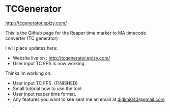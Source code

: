 # TCGenerator
http://tcgenerator.epizy.com/

This is the Github page for the Reaper time marker to MA timecode converter (TC generator)

I will place updates here:
  - Website live on : http://tcgenerator.epizy.com/
  - User input TC FPS is now working.
  
Thinks im working on:
  - User input TC FPS. (FINISHED)
  - Small tutorial how to use the tool.
  - User input reaper time format.
  - Any features you want to see sent me an email at djdimi043@gmail.com .
